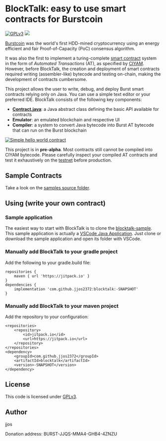 # BlockTalk: easy to use smart contracts for Burstcoin
[![GPLv3](https://img.shields.io/badge/license-GPLv3-blue.svg)](LICENSE)
[![](https://jitpack.io/v/jjos2372/blocktalk.svg)](https://jitpack.io/#jjos2372/blocktalk)

[Burstcoin](https://www.burst-coin.org/) was the world's first HDD-mined
cryptocurrency using an energy efficient
and fair Proof-of-Capacity (PoC) consensus algorithm.

It was also the first to implement a turing-complete [smart contract](https://www.burst-coin.org/smart-contracts)
system in the form of *Automated Transactions* (AT), as specified by [CIYAM](http://ciyam.org/at/).
However, before BlockTalk, the creation and deployment of smart contracts required writing
(assembler-like) bytecode and testing on-chain, making the development of contracts cumbersome.

This project allows the user to write, debug, and deploy Burst smart contracts relying only on Java.
You can use a simple text editor or your preferred IDE.
BlockTalk consists of the following key components:
 - **[Contract.java](src/main/java/bt/Contract.java)**: a Java abstract class defining the basic API available for contracts
 - **Emulator**: an emulated blockchain and respective UI
 - **Compiler**: a system to convert Java bytecode into Burst AT bytecode that can run on the Burst blockchain 

[![Simple hello world contract](http://img.youtube.com/vi/XcN5WxqjjGw/0.jpg)](https://www.youtube.com/watch?v=XcN5WxqjjGw "BlockTalk sample application")

This project is in **pre-alpha**. Most contracts still cannot be compiled into CIYAM bytecode.
Please carefully inspect your compiled AT contracts and
test it exhaustively on the [testnet](https://burstwiki.org/wiki/Testnet) before production.


## Sample Contracts
Take a look on the [samples source folder](src/main/java/bt/sample/).

## Using (write your own contract)

### Sample application
The easiest way to start with BlockTalk is to clone the [blocktalk-sample](https://github.com/jjos2372/blocktalk-sample).
This sample application is actually a [VSCode Java Application](https://code.visualstudio.com/docs/languages/java).
Just clone or download the sample application and open its folder with VSCode.

### Manually add BlockTalk to your gradle project
Add the following to your gradle.build file:
```
repositories {
	maven { url 'https://jitpack.io' }
}
dependencies {
	implementation 'com.github.jjos2372:blocktalk:-SNAPSHOT'
}
```

### Manually add BlockTalk to your maven project
Add the repository to your configuration:
```
<repositories>
	<repository>
	    <id>jitpack.io</id>
	    <url>https://jitpack.io</url>
	</repository>
</repositories>
<dependency>
	<groupId>com.github.jjos2372</groupId>
	<artifactId>blocktalk</artifactId>
	<version>-SNAPSHOT</version>
</dependency>
```

## License

This code is licensed under [GPLv3](LICENSE).

## Author

jjos

Donation address: BURST-JJQS-MMA4-GHB4-4ZNZU
